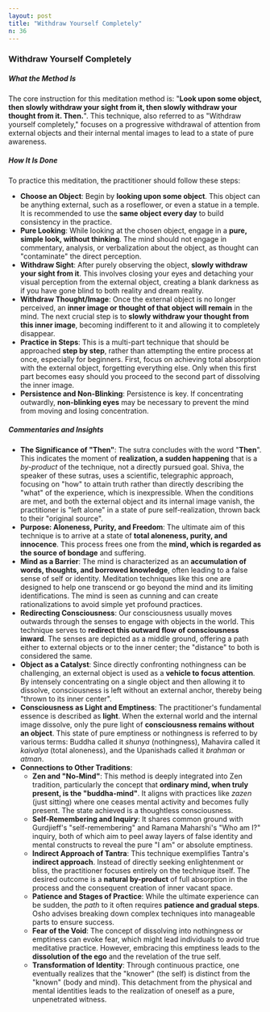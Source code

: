 ```yaml
---
layout: post
title: "Withdraw Yourself Completely"
n: 36
---
```

### Withdraw Yourself Completely

##### What the Method Is
The core instruction for this meditation method is: "**Look upon some object, then slowly withdraw your sight from it, then slowly withdraw your thought from it. Then.**". This technique, also referred to as "Withdraw yourself completely," focuses on a progressive withdrawal of attention from external objects and their internal mental images to lead to a state of pure awareness.

##### How It Is Done
To practice this meditation, the practitioner should follow these steps:
*   **Choose an Object**: Begin by **looking upon some object**. This object can be anything external, such as a roseflower, or even a statue in a temple. It is recommended to use the **same object every day** to build consistency in the practice.
*   **Pure Looking**: While looking at the chosen object, engage in a **pure, simple look, without thinking**. The mind should not engage in commentary, analysis, or verbalization about the object, as thought can "contaminate" the direct perception.
*   **Withdraw Sight**: After purely observing the object, **slowly withdraw your sight from it**. This involves closing your eyes and detaching your visual perception from the external object, creating a blank darkness as if you have gone blind to both reality and dream reality.
*   **Withdraw Thought/Image**: Once the external object is no longer perceived, an **inner image or thought of that object will remain** in the mind. The next crucial step is to **slowly withdraw your thought from this inner image**, becoming indifferent to it and allowing it to completely disappear.
*   **Practice in Steps**: This is a multi-part technique that should be approached **step by step**, rather than attempting the entire process at once, especially for beginners. First, focus on achieving total absorption with the external object, forgetting everything else. Only when this first part becomes easy should you proceed to the second part of dissolving the inner image.
*   **Persistence and Non-Blinking**: Persistence is key. If concentrating outwardly, **non-blinking eyes** may be necessary to prevent the mind from moving and losing concentration.

##### Commentaries and Insights
*   **The Significance of "Then"**: The sutra concludes with the word "**Then**". This indicates the moment of **realization, a sudden happening** that is a *by-product* of the technique, not a directly pursued goal. Shiva, the speaker of these sutras, uses a scientific, telegraphic approach, focusing on "how" to attain truth rather than directly describing the "what" of the experience, which is inexpressible. When the conditions are met, and both the external object and its internal image vanish, the practitioner is "left alone" in a state of pure self-realization, thrown back to their "original source".
*   **Purpose: Aloneness, Purity, and Freedom**: The ultimate aim of this technique is to arrive at a state of **total aloneness, purity, and innocence**. This process frees one from the **mind, which is regarded as the source of bondage** and suffering.
*   **Mind as a Barrier**: The mind is characterized as an **accumulation of words, thoughts, and borrowed knowledge**, often leading to a false sense of self or identity. Meditation techniques like this one are designed to help one transcend or go beyond the mind and its limiting identifications. The mind is seen as cunning and can create rationalizations to avoid simple yet profound practices.
*   **Redirecting Consciousness**: Our consciousness usually moves outwards through the senses to engage with objects in the world. This technique serves to **redirect this outward flow of consciousness inward**. The senses are depicted as a middle ground, offering a path either to external objects or to the inner center; the "distance" to both is considered the same.
*   **Object as a Catalyst**: Since directly confronting nothingness can be challenging, an external object is used as a **vehicle to focus attention**. By intensely concentrating on a single object and then allowing it to dissolve, consciousness is left without an external anchor, thereby being "thrown to its inner center".
*   **Consciousness as Light and Emptiness**: The practitioner's fundamental essence is described as **light**. When the external world and the internal image dissolve, only the pure light of **consciousness remains without an object**. This state of pure emptiness or nothingness is referred to by various terms: Buddha called it *shunya* (nothingness), Mahavira called it *kaivalya* (total aloneness), and the Upanishads called it *brahman* or *atman*.
*   **Connections to Other Traditions**:
    *   **Zen and "No-Mind"**: This method is deeply integrated into Zen tradition, particularly the concept that **ordinary mind, when truly present, is the "buddha-mind"**. It aligns with practices like *zazen* (just sitting) where one ceases mental activity and becomes fully present. The state achieved is a thoughtless consciousness.
    *   **Self-Remembering and Inquiry**: It shares common ground with Gurdjieff's "self-remembering" and Ramana Maharshi's "Who am I?" inquiry, both of which aim to peel away layers of false identity and mental constructs to reveal the pure "I am" or absolute emptiness.
    *   **Indirect Approach of Tantra**: This technique exemplifies Tantra's **indirect approach**. Instead of directly seeking enlightenment or bliss, the practitioner focuses entirely on the technique itself. The desired outcome is a **natural by-product** of full absorption in the process and the consequent creation of inner vacant space.
    *   **Patience and Stages of Practice**: While the ultimate experience can be sudden, the *path* to it often requires **patience and gradual steps**. Osho advises breaking down complex techniques into manageable parts to ensure success.
    *   **Fear of the Void**: The concept of dissolving into nothingness or emptiness can evoke fear, which might lead individuals to avoid true meditative practice. However, embracing this emptiness leads to the **dissolution of the ego** and the revelation of the true self.
    *   **Transformation of Identity**: Through continuous practice, one eventually realizes that the "knower" (the self) is distinct from the "known" (body and mind). This detachment from the physical and mental identities leads to the realization of oneself as a pure, unpenetrated witness.
